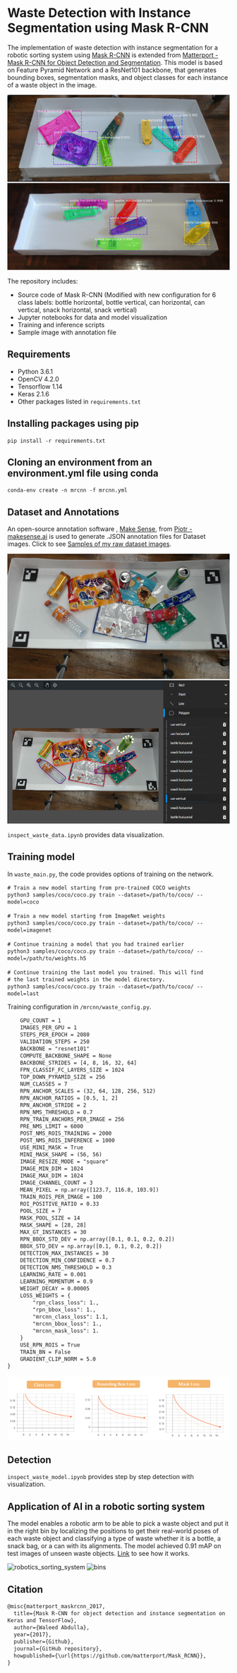 # Waste Detection with Instance Segmentation using Mask R-CNN
The implementation of waste detection with instance segmentation for a robotic sorting system using 
[Mask R-CNN](https://arxiv.org/abs/1703.06870) is extended from [Matterport - Mask R-CNN for Object Detection and Segmentation](https://github.com/matterport/Mask_RCNN). This model is based on Feature Pyramid Network and a ResNet101 backbone, that generates bounding boxes, segmentation masks, and object classes for each instance of a waste object in the image. 

![result_img](/assets/result_img.png)
![result_img2](/assets/result_img2.png)

The repository includes:
- Source code of Mask R-CNN (Modified with new configuration for 6 class labels: bottle horizontal, bottle vertical, can horizontal, can vertical, snack horizontal, snack vertical)
- Jupyter notebooks for data and model visualization
- Training and inference scripts
- Sample image with annotation file

## Requirements
- Python 3.6.1
- OpenCV 4.2.0
- Tensorflow 1.14
- Keras 2.1.6
- Other packages listed in `requirements.txt`
## Installing packages using pip
```
pip install -r requirements.txt
```
## Cloning an environment from an environment.yml file using conda
```
conda-env create -n mrcnn -f mrcnn.yml
```
## Dataset and Annotations
An open-source annotation software , [Make Sense](https://www.makesense.ai/), from [Piotr - makesense.ai](https://github.com/SkalskiP/make-sense) is used to generate .JSON annotation files for Dataset images. Click to see [Samples of my raw dataset images](https://drive.google.com/drive/folders/1-xJjNR9B8QJW3Mw6G_OLPfguWCJtHTAk?usp=sharing).

![raw_img](/assets/raw_img.jpg)
![labeled_img](/assets/labeled_img.png)

```inspect_waste_data.ipynb``` provides data visualization.

## Training model 
In `waste_main.py`, the code provides options of training on the network.
```
# Train a new model starting from pre-trained COCO weights
python3 samples/coco/coco.py train --dataset=/path/to/coco/ --model=coco

# Train a new model starting from ImageNet weights
python3 samples/coco/coco.py train --dataset=/path/to/coco/ --model=imagenet

# Continue training a model that you had trained earlier
python3 samples/coco/coco.py train --dataset=/path/to/coco/ --model=/path/to/weights.h5

# Continue training the last model you trained. This will find
# the last trained weights in the model directory.
python3 samples/coco/coco.py train --dataset=/path/to/coco/ --model=last
```
Training configuration in `/mrcnn/waste_config.py`.
```{
    GPU_COUNT = 1
    IMAGES_PER_GPU = 1
    STEPS_PER_EPOCH = 2080
    VALIDATION_STEPS = 250
    BACKBONE = "resnet101"
    COMPUTE_BACKBONE_SHAPE = None
    BACKBONE_STRIDES = [4, 8, 16, 32, 64]
    FPN_CLASSIF_FC_LAYERS_SIZE = 1024
    TOP_DOWN_PYRAMID_SIZE = 256
    NUM_CLASSES = 7 
    RPN_ANCHOR_SCALES = (32, 64, 128, 256, 512)
    RPN_ANCHOR_RATIOS = [0.5, 1, 2]
    RPN_ANCHOR_STRIDE = 2
    RPN_NMS_THRESHOLD = 0.7
    RPN_TRAIN_ANCHORS_PER_IMAGE = 256
    PRE_NMS_LIMIT = 6000
    POST_NMS_ROIS_TRAINING = 2000
    POST_NMS_ROIS_INFERENCE = 1000
    USE_MINI_MASK = True
    MINI_MASK_SHAPE = (56, 56)
    IMAGE_RESIZE_MODE = "square"
    IMAGE_MIN_DIM = 1024
    IMAGE_MAX_DIM = 1024
    IMAGE_CHANNEL_COUNT = 3
    MEAN_PIXEL = np.array([123.7, 116.8, 103.9])
    TRAIN_ROIS_PER_IMAGE = 100
    ROI_POSITIVE_RATIO = 0.33
    POOL_SIZE = 7
    MASK_POOL_SIZE = 14
    MASK_SHAPE = [28, 28]
    MAX_GT_INSTANCES = 30 
    RPN_BBOX_STD_DEV = np.array([0.1, 0.1, 0.2, 0.2])
    BBOX_STD_DEV = np.array([0.1, 0.1, 0.2, 0.2])
    DETECTION_MAX_INSTANCES = 30
    DETECTION_MIN_CONFIDENCE = 0.7
    DETECTION_NMS_THRESHOLD = 0.3
    LEARNING_RATE = 0.001
    LEARNING_MOMENTUM = 0.9
    WEIGHT_DECAY = 0.00005
    LOSS_WEIGHTS = {
        "rpn_class_loss": 1.,
        "rpn_bbox_loss": 1.,
        "mrcnn_class_loss": 1.1,
        "mrcnn_bbox_loss": 1.,
        "mrcnn_mask_loss": 1.
    }
    USE_RPN_ROIS = True
    TRAIN_BN = False
    GRADIENT_CLIP_NORM = 5.0
}
```

![training_loss](/assets/training_loss.png)

## Detection
```inspect_waste_model.ipynb``` provides step by step detection with visualization.
## Application of AI in a robotic sorting system
The model enables a robotic arm to be able to pick a waste object and put it in the right bin by localizing the positions to get their real-world poses of each waste object and classifying a type of waste whether it is a bottle, a snack bag, or a can with its alignments. The model achieved 0.91 mAP on test images of unseen waste objects. [Link](https://drive.google.com/file/d/10tBnl9jbO7x6e_eqKj4Gk4imgKbYP2JA/view?usp=sharing) to see how it works.

![robotics_sorting_system](/assets/robotic_sorting_system.png)
![bins](/assets/bins.jpeg)

## Citation
```
@misc{matterport_maskrcnn_2017,
  title={Mask R-CNN for object detection and instance segmentation on Keras and TensorFlow},
  author={Waleed Abdulla},
  year={2017},
  publisher={Github},
  journal={GitHub repository},
  howpublished={\url{https://github.com/matterport/Mask_RCNN}},
}
```


